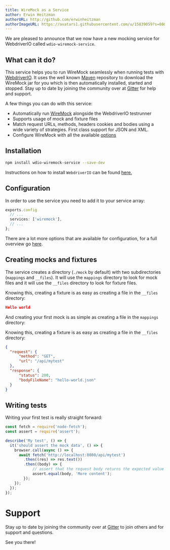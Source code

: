 ```yaml
---
title: WireMock as a Service
author: Erwin Heitzman
authorURL: http://github.com/erwinheitzman
authorImageURL: https://avatars1.githubusercontent.com/u/15839059?s=80&v=4
---
```


We are pleased to announce that we now have a new mocking service for WebdriverIO called `wdio-wiremock-service`.

## What can it do?

This service helps you to run WireMock seamlessly when running tests with [WebdriverIO](https://webdriver.io). It uses the well known [Maven](https://mvnrepository.com/repos/central) repository to download the WireMock jar for you which is then automatically installed, started and stopped. Stay up to date by joining the community over at [Gitter](https://gitter.im/erwinheitzman/wdio-wiremock-service) for help and support.

A few things you can do with this service:

- Automatically run [WireMock](http://wiremock.org/) alongside the WebdriverIO testrunner
- Supports usage of mock and fixture files
- Match request URLs, methods, headers cookies and bodies using a wide variety of strategies. First class support for JSON and XML.
- Configure WireMock with all the available [options](https://github.com/erwinheitzman/wdio-wiremock-service/blob/master/README.md#options)

## Installation

```sh
npm install wdio-wiremock-service --save-dev
```

Instructions on how to install `WebdriverIO` can be found [here.](https://webdriver.io/docs/gettingstarted.html)

## Configuration

In order to use the service you need to add it to your service array:

```js title="wdio.conf.js"
exports.config
  // ...
  services: ['wiremock'],
  // ...
};
```

There are a lot more options that are available for configuration, for a full overview go [here](https://github.com/erwinheitzman/wdio-wiremock-service/blob/master/README.md#options).

## Creating mocks and fixtures

The service creates a directory (`./mock` by default) with two subdirectories (`mappings` and `__files`). It will use the `mappings` directory to look for mock files and it will use the `__files` directory to look for fixture files.

Knowing this, creating a fixture is as easy as creating a file in the `__files` directory:

```json title="./mock/__files/hello-world.json"
Hello world
```

And creating your first mock is as simple as creating a file in the `mappings` directory:

Knowing this, creating a fixture is as easy as creating a file in the `__files` directory:

```json title="./mock/mappings/my-test.json"
{
  "request": {
      "method": "GET",
      "url": "/api/mytest"
  },
  "response": {
      "status": 200,
      "bodyFileName": "hello-world.json"
  }
}
```

## Writing tests

Writing your first test is really straight forward:

```js title="./test/specs/mytest.js"
const fetch = require('node-fetch');
const assert = require('assert');

describe('My test', () => {
  it('should assert the mock data', () => {
    browser.call(async () => {
      await fetch('http://localhost:8080/api/mytest')
        .then((res) => res.text())
        .then((body) => {
            // assert that the request body returns the expected value
            assert.equal(body, 'More content');
        });
    });
  });
});
```

# Support

Stay up to date by joining the community over at [Gitter](https://gitter.im/erwinheitzman/wdio-wiremock-service) to join others and for support and questions.

See you there!
